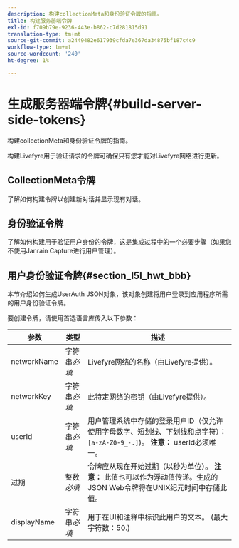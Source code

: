```yaml
---
description: 构建collectionMeta和身份验证令牌的指南。
title: 构建服务器端令牌
exl-id: f709b79e-9236-443e-b862-c7d281815d91
translation-type: tm+mt
source-git-commit: a2449482e617939cfda7e367da34875bf187c4c9
workflow-type: tm+mt
source-wordcount: '240'
ht-degree: 1%

---
```


# 生成服务器端令牌{#build-server-side-tokens}

构建collectionMeta和身份验证令牌的指南。

构建Livefyre用于验证请求的令牌可确保只有您才能对Livefyre网络进行更新。

## CollectionMeta令牌

了解如何构建令牌以创建新对话并显示现有对话。

## 身份验证令牌

了解如何构建用于验证用户身份的令牌，这是集成过程中的一个必要步骤（如果您不使用Janrain Capture进行用户管理）。

## 用户身份验证令牌{#section_l5l_hwt_bbb}

本节介绍如何生成UserAuth JSON对象，该对象创建将用户登录到应用程序所需的用户身份验证令牌。

要创建令牌，请使用首选语言库传入以下参数：

| 参数 | 类型 | 描述 |
|---|---|---|
| networkName | 字符串&#x200B;*必填* | Livefyre网络的名称（由Livefyre提供）。 |
| networkKey | 字符串&#x200B;*必填* | 此特定网络的密钥（由Livefyre提供）。 |
| userId | 字符串&#x200B;*必填* | 用户管理系统中存储的登录用户ID（仅允许使用字母数字、短划线、下划线和点字符）：`[a-zA-Z0-9_-.]`)。 **注意：** userId必须唯一。 |
| 过期 | 整数&#x200B;*必填* | 令牌应从现在开始过期（以秒为单位）。 **注意：** 此值也可以作为浮动值传递。生成的JSON Web令牌将在UNIX纪元时间中存储此值。 |
| displayName | 字符串&#x200B;*必填* | 用于在UI和注释中标识此用户的文本。 (最大字符数：50.) |
